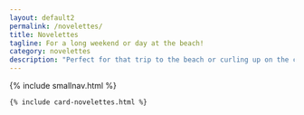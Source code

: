 ```yaml
---
layout: default2
permalink: /novelettes/
title: Novelettes
tagline: For a long weekend or day at the beach!
category: novelettes
description: "Perfect for that trip to the beach or curling up on the couch: murder mystery and crime novelettes. Buy one now and read wherever you are!"
---
```



<div class="{{ page.title }}">
    
  {% include smallnav.html %}

  <section class="card__container wrap">

    {% include card-novelettes.html %}

  </section> <!-- end section .container .card__container -->

</div>